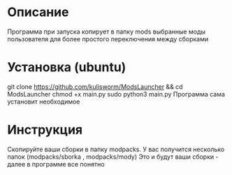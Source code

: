 # Описание
Программа при запуска копирует в папку mods выбранные моды пользователя для более простого переключения между сборками
# Установка (ubuntu)
git clone https://github.com/kulisworm/ModsLauncher && cd ModsLauncher
chmod +x main.py
sudo python3 main.py 
Программа сама установит необходимое
# Инструкция
Скопируйте ваши сборки в папку modpacks. У вас получится несколько папок (modpacks/sborka , modpacks/mody)
Это и будут ваши сборки - далее в программе все понятно
